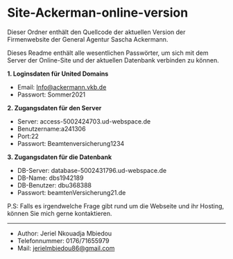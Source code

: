 # Site-Ackerman-online-version

Dieser Ordner enthält den Quellcode der aktuellen Version der Firmenwebsite der General Agentur Sascha Ackermann.

Dieses Readme enthält alle wesentlichen Passwörter, um sich mit dem Server der Online-Site und der aktuellen Datenbank verbinden zu können.


__1. Loginsdaten für United Domains__

* Email: Info@ackermann.vkb.de
* Passwort: Sommer2021




__2. Zugangsdaten für den Server__

* Server: access-5002424703.ud-webspace.de 
* Benutzername:a241306 
* Port:22
* Passwort: Beamtenversicherung1234

__3. Zugangsdaten für die Datenbank__

 * DB-Server:  database-5002431796.ud-webspace.de
 * DB-Name:    dbs1942189
 * DB-Benutzer: dbu368388
 * Passwort: beamtenVersicherung21.de

P.S: Falls es irgendwelche Frage gibt rund um die Webseite und ihr Hosting, können Sie mich gerne kontaktieren.

-----------------
* Author: Jeriel Nkouadja Mbiedou
* Telefonnummer: 0176/71655979
* Mail: jerielmbiedou86@gmail.com

